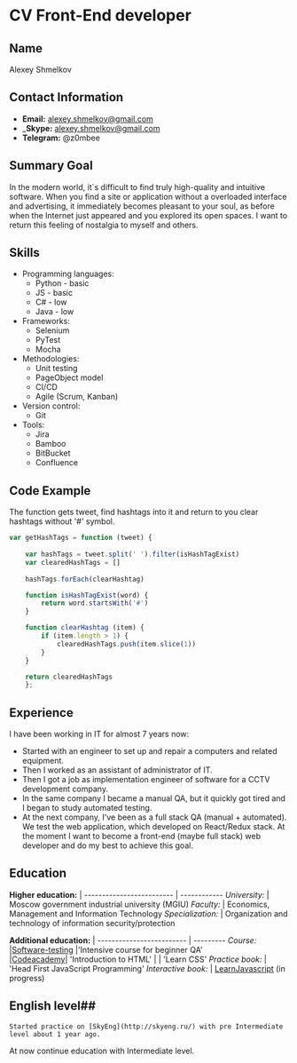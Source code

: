 # CV Front-End developer

## Name
Alexey Shmelkov

## Contact Information
* __Email:__ alexey.shmelkov@gmail.com
* ___Skype:__ alexey.shmelkov@gmail.com
* __Telegram:__ @z0mbee

## Summary Goal
In the modern world, it`s difficult to find truly high-quality and intuitive software. 
When you find a site or application without a overloaded interface and advertising, it immediately becomes pleasant to your soul, as before when the Internet just appeared and you explored its open spaces. 
I want to return this feeling of nostalgia to myself and others.

## Skills
* Programming languages: 
    * Python - basic
    * JS - basic
    * C# - low
    * Java - low
* Frameworks: 
    * Selenium
    * PyTest
    * Mocha
* Methodologies:
    * Unit testing
    * PageObject model
    * CI/CD
    * Agile (Scrum, Kanban)
* Version control:
    * Git
* Tools:
    * Jira
    * Bamboo
    * BitBucket
    * Confluence

## Code Example
The function gets tweet, find hashtags into it and return to you clear hashtags without '#' symbol.
```javascript
var getHashTags = function (tweet) {
    
    var hashTags = tweet.split(' ').filter(isHashTagExist)
    var clearedHashTags = []
    
    hashTags.forEach(clearHashtag)

    function isHashTagExist(word) {
        return word.startsWith('#')
    }

    function clearHashtag (item) {
        if (item.length > 1) {
            clearedHashTags.push(item.slice(1))
        }
    }

    return clearedHashTags
    };
```

## Experience
I have been working in IT for almost 7 years now:
* Started with an engineer to set up and repair a computers and related equipment.
* Then I worked as an assistant of administrator of IT.
* Then I got a job as implementation engineer of software for a CCTV development company.
* In the same company I became a manual QA, but it quickly got tired and I began to study automated testing.
* At the next company, I've been as a full stack QA (manual + automated). We test the web application, which developed on React/Redux stack.
At the moment I want to become a front-end (maybe full stack) web developer and do my best to achieve this goal.

## Education
__Higher education:__     | 
------------------------- | ------------
_University:_         | Moscow government industrial university (MGIU)
_Faculty:_            | Economics, Management and Information Technology
_Specialization:_     | Organization and technology of information security/protection

__Additional education:__ | 
------------------------- | ---------
_Course:_             |[Software-testing](http://Software-testing.ru)      |'Intensive course for beginner QA'      
                      |[Codeacademy](https://www.codecademy.com/profiles/beez0mbie)| 'Introduction to HTML' 
                      |                                                            | 'Learn CSS'
    _Practice book:_ | 'Head First JavaScript Programming'
    _Interactive book:_ | [LearnJavascript](http://learnJavascript.ru) (in progress)

## English level##
    Started practice on [SkyEng](http://skyeng.ru/) with pre Intermediate level about 1 year ago. 
At now continue education with Intermediate level.
